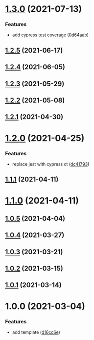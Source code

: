 # [1.3.0](https://github.com/kporten/template-react/compare/v1.2.5...v1.3.0) (2021-07-13)


### Features

* add cypress test coverage ([0d64aab](https://github.com/kporten/template-react/commit/0d64aab9defc5332b8ae217b363b607fb245bc3d))



## [1.2.5](https://github.com/kporten/template-react/compare/v1.2.4...v1.2.5) (2021-06-17)



## [1.2.4](https://github.com/kporten/template-react/compare/v1.2.3...v1.2.4) (2021-06-05)



## [1.2.3](https://github.com/kporten/template-react/compare/v1.2.2...v1.2.3) (2021-05-29)



## [1.2.2](https://github.com/kporten/template-react/compare/v1.2.1...v1.2.2) (2021-05-08)



## [1.2.1](https://github.com/kporten/template-react/compare/v1.2.0...v1.2.1) (2021-04-30)



# [1.2.0](https://github.com/kporten/template-react/compare/v1.1.1...v1.2.0) (2021-04-25)


### Features

* replace jest with cypress ct ([dc41793](https://github.com/kporten/template-react/commit/dc41793bb2b52e0595f13050e621a054551c434c))



## [1.1.1](https://github.com/kporten/template-react/compare/v1.1.0...v1.1.1) (2021-04-11)



# [1.1.0](https://github.com/kporten/template-react/compare/v1.0.5...v1.1.0) (2021-04-11)



## [1.0.5](https://github.com/kporten/template-react/compare/v1.0.4...v1.0.5) (2021-04-04)



## [1.0.4](https://github.com/kporten/template-react/compare/v1.0.3...v1.0.4) (2021-03-27)



## [1.0.3](https://github.com/kporten/template-react/compare/v1.0.2...v1.0.3) (2021-03-21)



## [1.0.2](https://github.com/kporten/template-react/compare/v1.0.1...v1.0.2) (2021-03-15)



## [1.0.1](https://github.com/kporten/template-react/compare/v1.0.0...v1.0.1) (2021-03-14)



# 1.0.0 (2021-03-04)


### Features

* add template ([d16cc6e](https://github.com/kporten/template-react/commit/d16cc6eb6eb53e2d7153c90a3b6927c15ee51f50))



